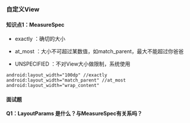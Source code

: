 ### 自定义View



#### 知识点1：MeasureSpec

* exactly   ：确切的大小  

* at_most ：大小不可超过某数值，如match_parent，最大不能超过你爸爸

* UNSPECIFIED ：不对View大小做限制，系统使用

```
android:layout_width="100dp" //exactly     
android:layout_width="match_parent" //at_most
android:layout_width="wrap_content"
```



#### 面试题

**Q1：LayoutParams 是什么？与MeasureSpec有关系吗？**



